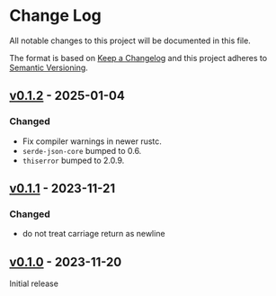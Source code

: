 # Change Log

All notable changes to this project will be documented in this file.

The format is based on [Keep a Changelog](http://keepachangelog.com/)
and this project adheres to [Semantic Versioning](http://semver.org/).

## [v0.1.2] - 2025-01-04

### Changed

- Fix compiler warnings in newer rustc.
- `serde-json-core` bumped to 0.6.
- `thiserror` bumped to 2.0.9.

## [v0.1.1] - 2023-11-21

### Changed

- do not treat carriage return as newline

## [v0.1.0] - 2023-11-20

Initial release

[v0.1.2]: https://github.com/strawlab/json-lines/compare/v0.1.1...v0.1.2
[v0.1.1]: https://github.com/strawlab/json-lines/compare/v0.1.0...v0.1.1
[v0.1.0]: https://github.com/strawlab/json-lines/releases/tag/v0.1.0
